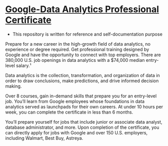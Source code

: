 # [Google-Data Analytics Professional Certificate](https://www.coursera.org/professional-certificates/google-data-analytics)

* This repository is written for reference and self-documentation purpose


Prepare for a new career in the high-growth field of data analytics, no experience or degree required. Get professional training designed by Google and have the opportunity to connect with top employers. There are 380,000 U.S. job openings in data analytics with a $74,000 median entry-level salary.¹

Data analytics is the collection, transformation, and organization of data in order to draw conclusions, make predictions, and drive informed decision making. 

Over 8 courses, gain in-demand skills that prepare you for an entry-level job. You’ll learn from Google employees whose foundations in data analytics served as launchpads for their own careers. At under 10 hours per week, you can complete the certificate in less than 6 months. 

You’ll prepare yourself for jobs that include junior or associate data analyst, database administrator, and more. Upon completion of the certificate, you can directly apply for jobs with Google and over 150 U.S. employers, including Walmart, Best Buy, Astreya. 
